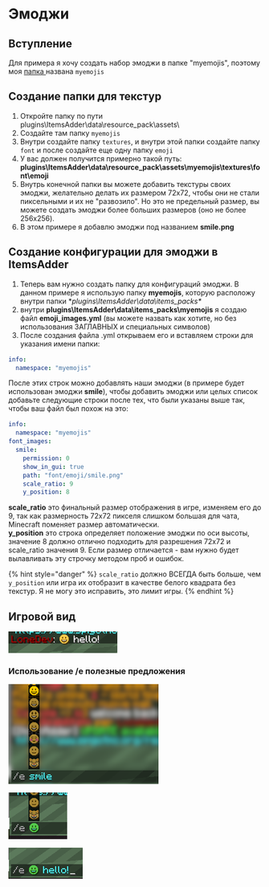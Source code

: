 # Эмоджи

## Вступление

Для примера я хочу создать набор эмоджи в папке "myemojis", поэтому моя [папка ](../beginners/basic-concepts/namespace.md)названа `myemojis`

## Создание папки для текстур

1. Откройте папку по пути plugins\ItemsAdder\data\resource\_pack\assets\\
2. Создайте там папку `myemojis`
3. Внутри создайте папку `textures`, и внутри этой папки создайте папку `font` и после создайте еще одну папку `emoji`
4. У вас должен получится примерно такой путь: **plugins\ItemsAdder\data\resource\_pack\assets\myemojis\textures\font\emoji**
5. Внутрь конечной папки вы можете добавить текстуры своих эмоджи, желательно делать их размером 72x72, чтобы они не стали пиксельными и их не "развозило". Но это не предельный размер, вы можете создать эмоджи более больших размеров (oно не более 256x256).
6. В этом примере я добавлю эмоджи под названием **smile.png**

## Создание конфигурации для эмоджи в ItemsAdder

1. Теперь вам нужно создать папку для конфигураций эмоджи. В данном примере я использую папку **myemojis**, которую расположу внутри папки \*_plugins\ItemsAdder\data\items\_packs\*_
2. внутри **plugins\ItemsAdder\data\items\_packs\myemojis** я создаю файл **emoji\_images.yml** (вы можете назвать как хотите, но без использования ЗАГЛАВНЫХ и специальных символов)
3. После создания файла .yml открываем его и вставляем строки для указания имени папки:

```yaml
info:
  namespace: "myemojis"
```

После этих строк можно добавлять наши эмоджи (в примере будет использован эмоджи **smile**), чтобы добавить эмоджи или целых список добавьте следующие строки после тех, что были указаны выше так, чтобы ваш файл был похож на это:

```yaml
info:
  namespace: "myemojis"
font_images:
  smile:
    permission: 0
    show_in_gui: true
    path: "font/emoji/smile.png"
    scale_ratio: 9
    y_position: 8
```

**scale\_ratio** это финальный размер отображения в игре, изменяем его до 9, так как размерность 72x72 пикселя слишком большая для чата, Minecraft поменяет размер автоматически.\
**y\_position** это строка определяет положение эмоджи по оси высоты, значение 8 должно отлично подходить для разрешения 72x72 и scale\_ratio значения 9. Если размер отличается - вам нужно будет вылавливать эту строчку методом проб и ошибок.

{% hint style="danger" %}
`scale_ratio` должно ВСЕГДА быть больше, чем `y_position` или игра их отобразит в качестве белого квадрата без текстур. Я не могу это исправить, это лимит игры.
{% endhint %}

## Игровой вид

![](<../../../.gitbook/assets/immagine (116).png>)

### Использование /e полезные предложения

![](<../../../.gitbook/assets/immagine (112).png>)

![](<../../../.gitbook/assets/immagine (111).png>)

![](<../../../.gitbook/assets/immagine (113).png>)
